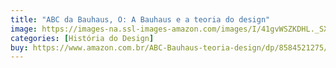 ```yaml
---
title: "ABC da Bauhaus, O: A Bauhaus e a teoria do design"
image: https://images-na.ssl-images-amazon.com/images/I/41gvWSZKDHL._SX379_BO1,204,203,200_.jpg
categories: [História do Design]
buy: https://www.amazon.com.br/ABC-Bauhaus-teoria-design/dp/8584521275/
---
```

